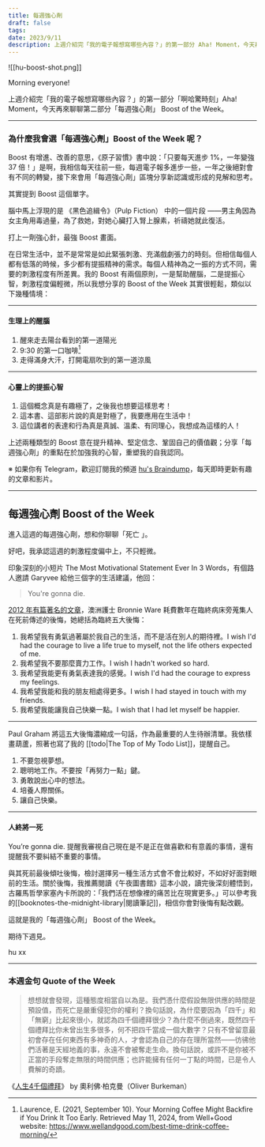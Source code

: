 ```yaml
---
title: 每週強心劑
draft: false
tags: 
date: 2023/9/11
description: 上週介紹完「我的電子報想寫哪些內容？」的第一部分 Aha! Moment，今天再來聊聊第二部分 Boost of the Week。
---
```

![[hu-boost-shot.png]]

Morning everyone!

上週介紹完「我的電子報想寫哪些內容？」的第一部分「啊哈驚時刻」Aha! Moment，今天再來聊聊第二部分「每週強心劑」 Boost of the Week。

---

### 為什麼我會選「每週強心劑」Boost of the Week 呢？

Boost 有增進、改善的意思，《原子習慣》書中說：「只要每天進步 1%，一年變強 37 倍！」是啊，我相信每天往前一些，每週電子報多進步一些，一年之後絕對會有不同的轉變，接下來會用「每週強心劑」區塊分享新認識或形成的見解和思考。

其實提到 Boost 這個單字。

腦中馬上浮現的是 《黑色追緝令》（Pulp Fiction） 中的一個片段 ——男主角因為女主角用毒過量，為了救她，對她心臟打入腎上腺素，祈禱她就此復活。

打上一劑強心針，最強 Boost 畫面。

在日常生活中，並不是常常是如此緊張刺激、充滿戲劇張力的時刻。但相信每個人都有低落的時候，多少都有提振精神的需求。每個人精神為之一振的方式不同，需要的刺激程度有所差異。我的 Boost 有兩個原則，一是幫助醒腦，二是提振心智，刺激程度偏輕微，所以我想分享的 Boost of the Week 其實很輕鬆，類似以下幾種情境：

---

#### 生理上的醒腦

1. 醒來走去陽台看到的第一道陽光
2. 9:30 的第一口咖啡[^1]
3. 走得滿身大汗，打開電扇吹到的第一道涼風

---

#### 心靈上的提振心智

1. 這個概念真是有趣極了，之後我也想要這樣思考！
2. 這本書、這部影片說的真是對極了，我要應用在生活中！
3. 這位講者的表達和行為真是真誠、溫柔、有同理心，我想成為這樣的人！

上述兩種類型的 Boost 意在提升精神、堅定信念、鞏固自己的價值觀；分享「每週強心劑」的重點在於加強我的心智，重塑我的自我認同。

※ 如果你有 Telegram，歡迎訂閱我的頻道 [hu's Braindump](https://t.me/+TCiHm7FtzERkZmE1)，每天即時更新有趣的文章和影片。

---

## 每週強心劑 Boost of the Week

進入這週的每週強心劑，想和你聊聊「死亡 」。

好吧，我承認這週的刺激程度偏中上，不只輕微。

印象深刻的小短片 The Most Motivational Statement Ever In 3 Words，有個路人邀請 Garyvee 給他三個字的生活建議，他回：

> You're gonna die.

[2012 年有篇著名的文章](https://www.theguardian.com/lifeandstyle/2012/feb/01/top-five-regrets-of-the-dying)，澳洲護士 Bronnie Ware 耗費數年在臨終病床旁蒐集人在死前傳述的後悔，她總括為臨終五大後悔：

1. 我希望我有勇氣過著屬於我自己的生活，而不是活在別人的期待裡。I wish I'd had the courage to live a life true to myself, not the life others expected of me.
2. 我希望我不要那麼賣力工作。I wish I hadn't worked so hard.
3. 我希望我能更有勇氣表達我的感覺。I wish I'd had the courage to express my feelings.
4. 我希望我能和我的朋友相處得更多。I wish I had stayed in touch with my friends.
5. 我希望我能讓我自己快樂一點。I wish that I had let myself be happier.

---

Paul Graham 將這五大後悔濃縮成一句話，作為最重要的人生待辦清單。我依樣畫葫蘆，照著也寫了我的 [[todo|The Top of My Todo List]]，提醒自己。

1. 不要忽視夢想。
2. 聰明地工作。不要按「再努力一點」鍵。
3. 勇敢說出心中的想法。
4. 培養人際關係。
5. 讓自己快樂。

---

#### 人終將一死

You’re gonna die. 提醒我審視自己現在是不是正在做喜歡和有意義的事情，還有提醒我不要糾結不重要的事情。

與其死前最後傾吐後悔，檢討選擇另一種生活方式會不會比較好，不如好好面對眼前的生活。關於後悔，我推薦閱讀《午夜圖書館》這本小說，讀完後深刻體悟到，古羅馬哲學家塞內卡所說的：「我們活在想像裡的痛苦比在現實更多。」可以參考我的[[booknotes-the-midnight-library|閱讀筆記]]，相信你會對後悔有點改觀。

這就是我的「每週強心劑」 Boost of the Week。

期待下週見。

hu xx

[^1]: Laurence, E. (2021, September 10). Your Morning Coffee Might Backfire if You Drink It Too Early. Retrieved May 11, 2024, from Well+Good website: https://www.wellandgood.com/best-time-drink-coffee-morning/

---

### 本週金句 Quote of the Week

> 想想就會發現，這種態度相當自以為是。我們憑什麼假設無限供應的時間是預設值，而死亡是嚴重侵犯你的權利？換句話說，為什麼要因為「四千」和「無窮」比起來很小，就認為四千個禮拜很少？為什麼不倒過來，既然四千個禮拜比你未曾出生多很多，何不把四千當成一個大數字？只有不曾留意最初會存在任何東西有多神奇的人，才會認為自己的存在理所當然——彷彿他們活著是天經地義的事，永遠不會被奪走生命。換句話說，或許不是你被不正當的手段奪走無限的時間供應；也許能擁有任何一丁點的時間，已是令人費解的奇蹟。

《[人生4千個禮拜](https://r10.to/h6StCA)》 by 奧利佛‧柏克曼（Oliver Burkeman）

